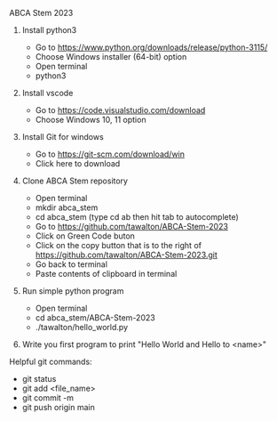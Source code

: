 ABCA Stem 2023

1. Install python3
    * Go to https://www.python.org/downloads/release/python-3115/
    * Choose Windows installer (64-bit) option
    * Open terminal
    * python3

2. Install vscode
    * Go to https://code.visualstudio.com/download
    * Choose Windows 10, 11 option

3. Install Git for windows
    * Go to https://git-scm.com/download/win
    * Click here to download

4. Clone ABCA Stem repository
    * Open terminal
    * mkdir abca_stem
    * cd abca_stem (type cd ab then hit tab to autocomplete)
    * Go to https://github.com/tawalton/ABCA-Stem-2023
    * Click on Green Code buton
    * Click on the copy button that is to the right of https://github.com/tawalton/ABCA-Stem-2023.git
    * Go back to terminal
    * Paste contents of clipboard in terminal

5. Run simple python program
    * Open terminal
    * cd abca_stem/ABCA-Stem-2023
    * ./tawalton/hello_world.py

6. Write you first program to print "Hello World and Hello to \<name\>"


Helpful git commands:
* git status
* git add <file_name>
* git commit -m <your message>
* git push origin main